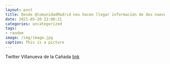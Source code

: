 ```yaml
---
layout: post
title: Desde @ComunidadMadrid nos hacen llegar información de dos nuevos talleres online para mayores de 60 años:📱"Apprende a usar tu ...
date: 2021-05-20 22:00:21
categories: uncategorized
tags:
- random
image: /img/image.jpg
caption: This is a picture
---
```

Twitter Villanueva de la Cañada [link](https://twitter.com/AytoVDLCanada/status/1395359884439339014)
